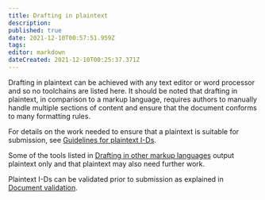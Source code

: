 ```yaml
---
title: Drafting in plaintext
description: 
published: true
date: 2021-12-10T00:57:51.959Z
tags: 
editor: markdown
dateCreated: 2021-12-10T00:25:37.371Z
---
```


Drafting in plaintext can be achieved with any text editor or word processor and so no toolchains are listed here.  It should be noted that drafting in plaintext, in comparison to a markup language, requires authors to manually handle multiple sections of content and ensure that the document conforms to many formatting rules.

For details on the work needed to ensure that a plaintext is suitable for submission, see [Guidelines for plaintext I-Ds](/guidelines-for-plaintext-ids).

Some of the tools listed in [Drafting in other markup languages](/drafting-in-other-markup-languages) output plaintext only and that plaintext may also need further work.

Plaintext I-Ds can be validated prior to submission as explained in [Document validation](/document-validation).